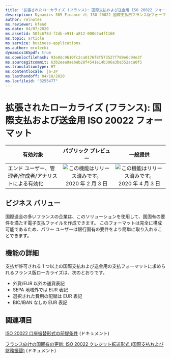 ```yaml
---
title: '拡張されたローカライズ (フランス): 国際支払および送金用 ISO 20022 フォーマット'
description: Dynamics 365 Finance が、ISO 20022 国際支払用フランス版フォーマットに対応するよう拡張されました。
author: relnotes
ms.reviewer: kfend
ms.date: 04/07/2020
ms.assetid: 50fc678d-f2db-e911-a812-000d3a4f1168
ms.topic: article
ms.service: business-applications
ms.author: mrolecki
dynamics365pdf: true
ms.openlocfilehash: 93e0dc9610fc2ca0176f8f573527f789e6c94e3f
ms.sourcegitcommit: 63b2eea9aebeb28f4541e14b396a3be552aca0f5
ms.translationtype: HT
ms.contentlocale: ja-JP
ms.lasthandoff: 04/10/2020
ms.locfileid: "3255477"
---
```

# <a name="extended-french-localization-iso-20022-format-for-international-payment-and-treasury-transfer"></a>拡張されたローカライズ (フランス): 国際支払および送金用 ISO 20022 フォーマット


| 有効対象    |  パブリック プレビュー | 一般提供 | 
| ---------- | :----------: |:----------: |
|エンド ユーザー、管理者/作成者/アナリストによる有効化|![この機能はリリース済みです。](/dynamics365-release-plan/media/green-checkmark.png "この機能はリリース済みです。") 2020 年 2 月 3 日| ![この機能はリリース済みです。](/dynamics365-release-plan/media/green-checkmark.png "この機能はリリース済みです。") 2020 年 4 月 3 日|


## <a name="business-value"></a>ビジネス バリュー
<!-- bv start -->
国際送金の多いフランスの企業は、このソリューションを使用して、国固有の要件を満たす電子支払ファイルを作成できます。 このフォーマットは完全に構成可能であるため、パワー ユーザーは銀行固有の要件をより簡単に取り入れることできます。
<!-- bv end -->



## <a name="feature-details"></a>機能の詳細
<!--feature detail start -->
支払が許可される 1 つ以上の国際支払および送金用の支払フォーマットに求められるフランス版ローカライズは、次のとおりです。 

- 外貨/EUR 以外の通貨表記
- SEPA 地域外では EUR 表記
- 選択された費用の配賦は EUR 表記
- BIC/IBAN なしの EUR 表記
<!--feature detail end -->










## <a name="see-also"></a>関連項目

<!--docs start-->
[ISO 20022 口座振替形式の前提条件](https://docs.microsoft.com/dynamics365/finance/localizations/emea-fra-ISO20022-international) (ドキュメント)
<!--docs end-->

<!--kb start-->
[フランス向けの国固有の更新: ISO 20022 クレジット転送形式 (国際支払および財務振替)](https://support.microsoft.com/en-us/help/4537038) (ドキュメント)
<!--kb end-->
